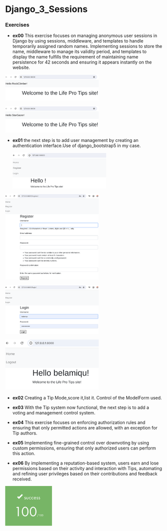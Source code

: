 # Django_3_Sessions
### Exercises
- **ex00** 
 This exercise focuses on managing anonymous user sessions in Django by using sessions, middleware, and templates to handle temporarily assigned random names. Implementing sessions to store the name, middleware to manage its validity period, and templates to display the name fulfills the requirement of maintaining name persistence for 42 seconds and ensuring it appears instantly on the website.
<p align="left">
  <img src="https://github.com/beatriangu/Django_3_Sessions/blob/main/Screenshot%20from%202024-10-10%2014-03-05.png" alt="100.png" width="300"/>
</p
  "After 42 seconds without refreshing the page..."
  <p align="left">
  <img src="https://github.com/beatriangu/Django_3_Sessions/blob/main/Screenshot%20from%202024-10-10%2014-03-48.png" alt="100.png" width="300"/>
 </p>

- **ex01** 
 the next step is to add user management by creating an authentication interface.Use of django_bootstrap5 in my case.   <p align="left">
   <img src="https://github.com/beatriangu/Django_3_Sessions/blob/main/Screenshot%20from%202024-10-10%2014-44-46.png"   alt="100.png" width="300"/>
 </p><p align="left">
   <img src="https://github.com/beatriangu/Django_3_Sessions/blob/main/Screenshot%20from%202024-10-10%2014-45-10.png".png" alt="100.png" width="300"/>
 </p></p><p align="left">
  <img src="https://github.com/beatriangu/Django_3_Sessions/blob/main/Screenshot%20from%202024-10-10%2014-45-24.png" alt="100.png" width="300"/>
 </p><p align="left">
  <img src="https://github.com/beatriangu/Django_3_Sessions/blob/main/Screenshot%20from%202024-10-10%2016-28-11.png" alt="100.png" width="300"/>
 
- **ex02** 
 Creating a Tip Mode,score it,list it. Control of the  ModelForm used.

- **ex03**
  With the Tip system now functional, the next step is to add a voting and management control system.

- **ex04** 
  This exercise focuses on enforcing authorization rules and ensuring that only permitted actions are allowed, with  an  exception for Tip authors.

- **ex05**
  Implementing fine-grained control over downvoting by using custom permissions, ensuring that only authorized users    can perform this action.

- **ex06**
  By implementing a reputation-based system, users earn and lose permissions based on their activity and interaction   with Tips, automating and refining user privileges based on their contributions and feedback received.


<p align="left">
  <img src="https://github.com/beatriangu/Libft/blob/main/100.png?raw=true" alt="100.png" width="150"/>
</p>











